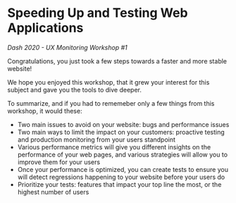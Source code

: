 # Speeding Up and Testing Web Applications
_Dash 2020 - UX Monitoring Workshop #1_

Congratulations, you just took a few steps towards a faster and more stable website!

We hope you enjoyed this workshop, that it grew your interest for this subject and gave you the tools to dive deeper.

To summarize, and if you had to rememeber only a few things from this workshop, it would these:

- Two main issues to avoid on your website: bugs and performance issues
- Two main ways to limit the impact on your customers: proactive testing and production monitoring from your users standpoint
- Various performance metrics will give you different insights on the performance of your web pages, and various strategies will allow you to improve them for your users
- Once your performance is optimized, you can create tests to ensure you will detect regressions happening to your website before your users do
- Prioritize your tests: features that impact your top line the most, or the highest number of users

